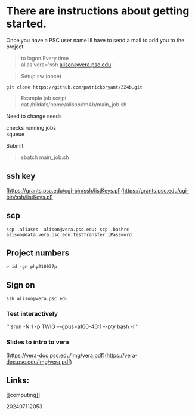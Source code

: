 
# There are instructions about getting started.  
Once you have a PSC user name Ill have to send a mail to add you to the project.

> to logon Every time  
alias vera='ssh [](mailto:alison@vera.psc.edu "‌")[alison@vera.psc.edu](mailto:alison@vera.psc.edu)'

> Setup sw (once)

`git clone https://github.com/patrickbryant/ZZ4b.git`

> Example job script  
cat /hildafs/home/alison/hh4b/main_job.sh

 Need to change seeds

 checks running jobs  
squeue

 Submit  
> sbatch main_job.sh


## ssh key
[https://grants.psc.edu/cgi-bin/ssh/listKeys.pl](https://grants.psc.edu/cgi-bin/ssh/listKeys.pl)


## scp

`scp .aliases  alison@vera.psc.edu: scp .bashrc alison@data.vera.psc.edu:TestTransfer (Password`

## Project numbers

`> id -gn phy210037p`

## Sign on

 `ssh alison@vera.psc.edu`

### Test interactively 
‘''srun -N 1 -p TWIG --gpus=a100-40:1 --pty bash -i’''

### Slides to intro to vera    
[https://vera-doc.psc.edu/img/vera.pdf](https://vera-doc.psc.edu/img/vera.pdf)


## Links: 

[[computing]]


202407112053
